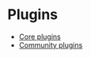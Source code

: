 # Plugins

* [Core plugins](core.md)
* [Community plugins](community.md)

<!-- * [Core plugins](/core.md)
  * [Color](/core.md#color)
  * [Latex](/core.md#latex)
  * [LineChart](/core.md#linechart)
  * [Markdown](/core.md#markdown)
  * [Mermaid](/core.md#mermaid)
  * [ReactComponent](/core.md#reactcomponent)
  * [Regex](/core.md#regex)
  * [Table](/core.md#table)
  * [Test](/core.md#test)
* [Community plugins](/community.md) -->

